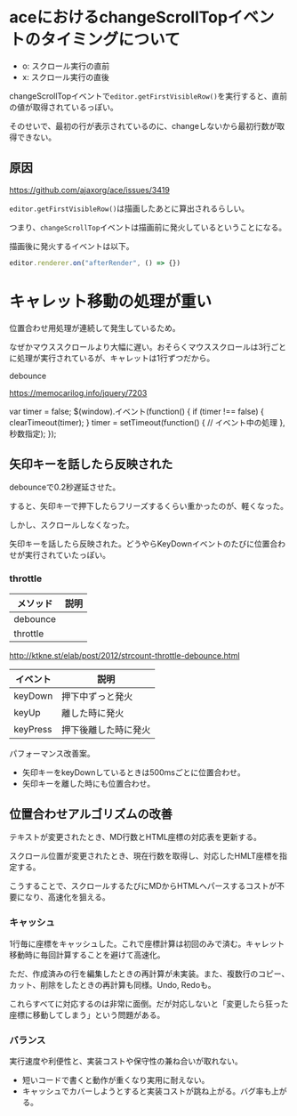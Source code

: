 # aceにおけるchangeScrollTopイベントのタイミングについて

* o: スクロール実行の直前
* x: スクロール実行の直後

changeScrollTopイベントで`editor.getFirstVisibleRow()`を実行すると、直前の値が取得されているっぽい。

そのせいで、最初の行が表示されているのに、changeしないから最初行数が取得できない。

## 原因

https://github.com/ajaxorg/ace/issues/3419

`editor.getFirstVisibleRow()`は描画したあとに算出されるらしい。

つまり、`changeScrollTop`イベントは描画前に発火しているということになる。

描画後に発火するイベントは以下。

```js
editor.renderer.on("afterRender", () => {})
```

# キャレット移動の処理が重い

位置合わせ用処理が連続して発生しているため。

なぜかマウススクロールより大幅に遅い。おそらくマウススクロールは3行ごとに処理が実行されているが、キャレットは1行ずつだから。

debounce

https://memocarilog.info/jquery/7203

var timer = false;
$(window).イベント(function() {
    if (timer !== false) {
        clearTimeout(timer);
    }
    timer = setTimeout(function() {
        // イベント中の処理
    }, 秒数指定);
});

## 矢印キーを話したら反映された

debounceで0.2秒遅延させた。

すると、矢印キーで押下したらフリーズするくらい重かったのが、軽くなった。

しかし、スクロールしなくなった。

矢印キーを話したら反映された。どうやらKeyDownイベントのたびに位置合わせが実行されていたっぽい。

### throttle

メソッド|説明
--------|----
debounce|
throttle|

http://ktkne.st/elab/post/2012/strcount-throttle-debounce.html

イベント|説明
--------|----
keyDown|押下中ずっと発火
keyUp|離した時に発火
keyPress|押下後離した時に発火

パフォーマンス改善案。

* 矢印キーをkeyDownしているときは500msごとに位置合わせ。
* 矢印キーを離した時にも位置合わせ。

## 位置合わせアルゴリズムの改善

テキストが変更されたとき、MD行数とHTML座標の対応表を更新する。

スクロール位置が変更されたとき、現在行数を取得し、対応したHMLT座標を指定する。

こうすることで、スクロールするたびにMDからHTMLへパースするコストが不要になり、高速化を狙える。

### キャッシュ

1行毎に座標をキャッシュした。これで座標計算は初回のみで済む。キャレット移動時に毎回計算することを避けて高速化。

ただ、作成済みの行を編集したときの再計算が未実装。また、複数行のコピー、カット、削除をしたときの再計算も同様。Undo, Redoも。

これらすべてに対応するのは非常に面倒。だが対応しないと「変更したら狂った座標に移動してしまう」という問題がある。

### バランス

実行速度や利便性と、実装コストや保守性の兼ね合いが取れない。

* 短いコードで書くと動作が重くなり実用に耐えない。
* キャッシュでカバーしようとすると実装コストが跳ね上がる。バグ率も上がる。


